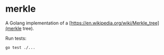 # merkle

A Golang implementation of a [https://en.wikipedia.org/wiki/Merkle_tree](merkle tree).

Run tests:

```sh
go test ./...
```
